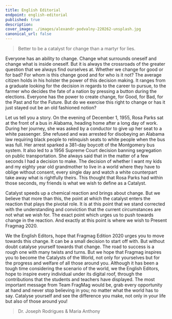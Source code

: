 ```yaml
---
title: English Editorial
endpoint: english-editorial
published: true
description:
cover_image: ./images/alexandr-podvalny-220262-unsplash.jpg
canonical_url: false
---
```


> Better to be a catalyst for change than a martyr for lies.


Everyone has an ability to change. Change what surrounds oneself and change what is inside oneself. But it is always the crossroads of the greater question that we always find ourselves at. Whether we change for good or for bad? For whom is this change good and for who is it not? The average citizen holds in his holster the power of this decision making. It ranges from a graduate looking for the decision in regards to the career to pursue, to the farmer who decides the fate of a nation by pressing a button during the elections. Everyone has the power to create change, for Good, for Bad, for the Past and for the Future. But do we exercise this right to change or has it just stayed out be an old fashioned notion?

Let us tell you a story. On the evening of December 1, 1955, Rosa Parks sat at the front of a bus in Alabama, heading home after a long day of work. During her journey, she was asked by a conductor to give up her seat to a white passenger. She refused and was arrested for disobeying an Alabama law requiring black people to relinquish seats to white people when the bus was full. Her arrest sparked a 381-day boycott of the Montgomery bus system. It also led to a 1956 Supreme Court decision banning segregation on public transportation. She always said that in the matter of a few seconds I had a decision to make. The decision of whether I want my kids and my eighty year old grandmother to live in a world where they have to oblige without consent, every single day and watch a white counterpart take away what is rightfully theirs. This thought that Rosa Parks had within those seconds, my friends is what we wish to define as a Catalyst.

Catalyst speeds up a chemical reaction and brings about change. But we believe that more than this, the point at which the catalyst enters the reaction that plays the pivotal role. It is at this point that we stand corrected with the understanding and conviction that the current circumstances are not what we wish for. The exact point which urges us to push towards change in the reaction. And exactly at this point is where we wish to Present Fragmag 2020.

We the English Editors, hope that Fragmag Edition 2020 urges you to move towards this change. It can be a small decision to start off with. But without doubt catalyse yourself towards that change. The road to success is a rough one with many twists and turns. But we hope that Fragmag inspires you to become the Catalysts of the World, not only for yourselves but for the progress and welfare of all those around you. Although it has been a tough time considering the scenario of the world, we the English Editors, hope to inspire every individual under its digital roof, through the contributions that the students and teachers have displayed. The most important message from Team FragMag would be, grab every opportunity at hand and never stop believing in you; no matter what the world has to say. Catalyse yourself and see the difference you make, not only in your life but also of those around you!

> Dr. Joseph Rodrigues &amp; Maria Anthony
